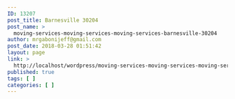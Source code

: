 ```yaml
---
ID: 13207
post_title: Barnesville 30204
post_name: >
  moving-services-moving-services-moving-services-barnesville-30204
author: mrgabonijeff@gmail.com
post_date: 2018-03-28 01:51:42
layout: page
link: >
  http://localhost/wordpress/moving-services-moving-services-moving-services-barnesville-30204/
published: true
tags: [ ]
categories: [ ]
---
```

